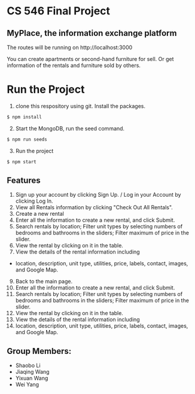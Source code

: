 # CS 546 Final Project
## MyPlace, the information exchange platform



The routes will be running on http://localhost:3000

You can create apartments or second-hand furniture for sell. Or get information of the rentals and furniture sold by others.

# Run the Project
1. clone this respository using git. Install the packages.
```sh
$ npm install
```

2. Start the MongoDB, run the seed command.
```sh
$ npm run seeds
```

3. Run the project
```sh
$ npm start
```

## Features
1. Sign up your account by clicking Sign Up. / Log in your Account by clicking Log In.
2. View all Rentals information by clicking "Check Out All Rentals".
3. Create a new rental
4. Enter all the information to create a new rental, and click Submit.
5. Search rentals by location; Filter unit types by selecting numbers of bedrooms and bathrooms in the sliders; Filter maximum of price in the slider.
6. View the rental by clicking on it in the table.
7. View the details of the rental information including
 - location, description, unit type, utilities, price, labels, contact, images, and Google Map.
9. Back to the main page.
10. Enter all the information to create a new rental, and click Submit.
11. Search rentals by location; Filter unit types by selecting numbers of bedrooms and bathrooms in the sliders; Filter maximum of price in the slider.
12. View the rental by clicking on it in the table.
13. View the details of the rental information including
8. location, description, unit type, utilities, price, labels, contact, images, and Google Map.

## Group Members:
- Shaobo Li
- Jiaqing Wang
- Yixuan Wang
- Wei Yang



